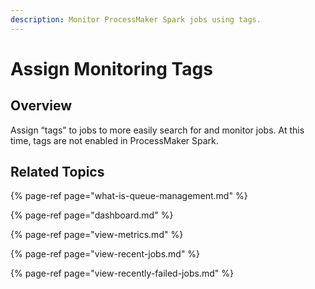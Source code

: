 ```yaml
---
description: Monitor ProcessMaker Spark jobs using tags.
---
```


# Assign Monitoring Tags

## Overview

Assign “tags” to jobs to more easily search for and monitor jobs. At this time, tags are not enabled in ProcessMaker Spark.

## Related Topics

{% page-ref page="what-is-queue-management.md" %}

{% page-ref page="dashboard.md" %}

{% page-ref page="view-metrics.md" %}

{% page-ref page="view-recent-jobs.md" %}

{% page-ref page="view-recently-failed-jobs.md" %}

